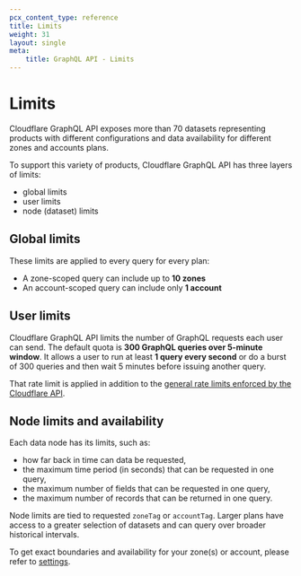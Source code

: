 ```yaml
---
pcx_content_type: reference
title: Limits
weight: 31
layout: single
meta:
    title: GraphQL API - Limits
---
```


# Limits

Cloudflare GraphQL API exposes more than 70 datasets representing products with
different configurations and data availability for different zones and accounts
plans.

To support this variety of products, Cloudflare GraphQL API has three layers of
limits:

* global limits
* user limits
* node (dataset) limits

## Global limits

These limits are applied to every query for every plan:

* A zone-scoped query can include up to **10 zones**
* An account-scoped query can include only **1 account**

## User limits

Cloudflare GraphQL API limits the number of GraphQL requests each user can send.
The default quota is **300 GraphQL queries over 5-minute window**. It allows a
user to run at least **1 query every second** or do a burst of 300 queries and
then wait 5 minutes before issuing another query.

That rate limit is applied in addition to the [general rate limits enforced by
the Cloudflare API](https://developers.cloudflare.com/fundamentals/api/reference/limits/).

## Node limits and availability

Each data node has its limits, such as:

* how far back in time can data be requested,
* the maximum time period (in seconds) that can be requested in one query,
* the maximum number of fields that can be requested in one query,
* the maximum number of records that can be returned in one query.

Node limits are tied to requested `zoneTag` or `accountTag`. Larger plans have
access to a greater selection of datasets and can query over broader historical
intervals.

To get exact boundaries and availability for your zone(s) or account, please
refer to [settings][1].

[1]: </analytics/graphql-api/features/discovery/settings/>
